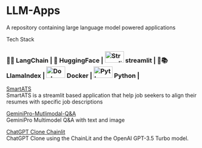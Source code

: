 # LLM-Apps
A repository containing large language model powered applications

Tech Stack

### 🦜️🔗 LangChain | 🤗 HuggingFace | <img src="https://user-images.githubusercontent.com/7164864/217935870-c0bc60a3-6fc0-4047-b011-7b4c59488c91.png" alt="Streamlit logo" width="50" height="30" ></img> streamlit | 🦙📚 LlamaIndex |  <img src="https://www.docker.com/wp-content/uploads/2022/03/Moby-logo.png" alt="Docker logo" width="50" height="30"> Docker |  <img src="https://www.python.org/static/community_logos/python-logo.png" alt="Python logo" width="50" height="30"> Python | 
 

 





[SmartATS](https://github.com/sathyanaravind/LLM-Apps/tree/main/SmartATS)  
SmartATS is a streamlit based application that help job seekers to align their resumes with specific job descriptions

[GeminiPro-Mutlimodal-Q&A](https://github.com/sathyanaravind/LLM-Apps/tree/main/GeminiPro-Mutlimodal-Q%26A)  
GeminiPro Multimodel Q&A with text and image

[ChatGPT Clone Chainlit](https://github.com/sathyanaravind/LLM-Apps/edit/main/ChatGPT-Clone-Chainlit)  
ChatGPT Clone using the ChainLit and the OpenAI GPT-3.5 Turbo model. 



